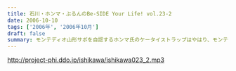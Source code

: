 ```yaml
---
title: 石川・ホンマ・ぶるんのBe-SIDE Your Life! vol.23-2
date: 2006-10-10
tags: ['2006年', '2006年10月']
draft: false
summary: モンテディオ山形サポを自認するホンマ氏のケータイストラップはやはり、モンテディオモデルだった．．．そんなホンマさんはやはり本日も遅刻．．．いったい全員がビシッと揃って時間キッカリで始まることはあるのだろうか、この番組わ・・・・NAMAE
---
```


http://project-phi.ddo.jp/ishikawa/ishikawa023_2.mp3
